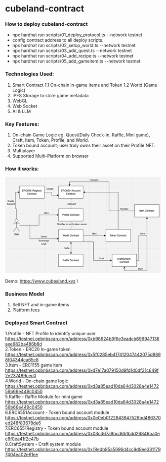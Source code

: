 # cubeland-contract

### How to deploy cubeland-contract

* npx hardhat run scripts/01_deploy_protocol.ts --network testnet
* config contract address to all deploy scripts.
* npx hardhat run scripts/02_setup_world.ts --network testnet
* npx hardhat run scripts/03_add_quest.ts --network testnet
* npx hardhat run scripts/04_add_recipe.ts --network testnet
* npx hardhat run scripts/05_add_gameitem.ts --network testnet 

### Technologies Used:

1. Smart Contract
1.1 On-chain in-game Items and Token
1.2 World (Game Logic)
2. IPFS Storage to store game metadata
3. WebGL
4. Web Socket
5. AI & LLM

### Key Features:

1. On-chain Game Logic eg. Quest(Daily Check-in, Raffle, Mini game), Craft, Item, Token, Profile, and World.
2. Token bound account; user truly owns their asset on their Profile NFT.
3. Multiplayer
4. Supported Multi-Platform on browser

### How it works:
![How it works](/howitwork.png "How it works")

Demo:
https://www.cubesland.xyz \


### Business Model
1. Sell NFT and in-game items
2. Platform fees

### Deployed Smart Contract
1.Profile - NFT Profile to identify unique user https://testnet.opbnbscan.com/address/0xb98624b9f6e3eadcb696947138aee682ba486b8d \
2.Token - ERC20 In-game token https://testnet.opbnbscan.com/address/0x5f0285eb417412047442075d8898f04344ca65c8 \
3.Item - ERC1155 game item https://testnet.opbnbscan.com/address/0xd7e17a079150d9fd1d0df31c649f2e237489cec0 \
4.World - On-chain game logic https://testnet.opbnbscan.com/address/0xd3a85ead10da64d3028a4e147256b66e449c0450 \
5.Raffle - Raffle Module for mini game https://testnet.opbnbscan.com/address/0xd3a85ead10da64d3028a4e147256b66e449c0450 \
6.ERC6551Account - Token bound account module https://testnet.opbnbscan.com/address/0x0e0eb0122843947526bd486370ed248f83678de6 \
7.ERC6551Registry - Token bound account module https://testnet.opbnbscan.com/address/0x03cd67a9bcd6b1bdd26846ba0ec6f0ea41f2c47b \
8.CraftSystem - Craft system module https://testnet.opbnbscan.com/address/0x18edb95a5696d4cc9d9ee3311797404ea02e61ee